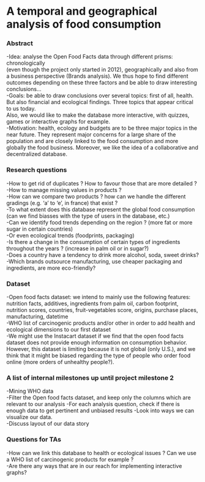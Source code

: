 # A temporal and geographical analysis of food consumption

### Abstract
-Idea: analyse the Open Food Facts data through different prisms: chronologically                                     
(even though the project only started in 2012), geographically and also from a business perspective (Brands analysis). 
We thus hope to find different outcomes depending on these three factors and be able to draw interesting 
conclusions...                                                                                                       
-Goals: be able to draw conclusions over several topics: first of all, health. But also financial and ecological findings. 
Three topics that appear critical to us today.                                                                         
Also, we would like to make the database more interactive, with quizzes, games or interactive graphs for example.     
-Motivation: health, ecology and budgets are to be three major topics in the near future. They represent major concerns 
for a large share of the population and are closely linked to the food consumption and more globally the food business. 
Moreover, we like the idea of a collaborative and decentralized database.

### Research questions
-How to get rid of duplicates ? How to favour those that are more detailed ?                                       
-How to manage missing values in products ?                                                                       
-How can we compare two products ? how can we handle the different gradings (e.g. ‘a’ to ‘e’, in france) that exist ?   
-To what extent does this database represent the global food consumption (can we find biasses 
with the type of users in the database, etc.)                                                                     
-Can we identify food trends depending on the region ? (more fat or more sugar in certain countries)                    
-Or even ecological trends (foodprints, packaging)                                                               
-Is there a change in the consumption of certain types of ingredients throughout the years ? (increase in palm oil 
or in sugar?)                                                                                                    
-Does a country have a tendency to drink more alcohol, soda, sweet drinks?                                          
-Which brands outsource manufacturing, use cheaper packaging and ingredients, are more eco-friendly?               

### Dataset
-Open food facts dataset: we intend to mainly use the following features: nutrition facts, additives, ingredients 
from palm oil, carbon footprint, nutrition scores, countries, fruit-vegetables score, origins, purchase places, 
manufacturing, datetime                                                                                              
-WHO list of carcinogenic products and/or other in order to add health and ecological dimensions to our first dataset   
-We might use the Instacart dataset if we find that the open food facts dataset does not provide enough information 
on consumption behavior. However, this dataset is limiting because it is not global (only U.S.), and we think that it 
might be biased regarding the type of people who order food online (more orders of unhealthy people?).

### A list of internal milestones up until project milestone 2
-Mining WHO data                                                                                 
-Filter the Open food facts dataset, and keep only the columns which are relevant to our analysis
-For each analysis question, check if there is enough data to get pertinent and unbiased results
-Look into ways we can visualize our data.                                                      
-Discuss layout of our data story

### Questions for TAs
-How can we link this database to health or ecological issues ? Can we use a WHO list of carcinogenic products for 
example ?                                                                                                              
-Are there any ways that are in our reach for implementing interactive graphs?



